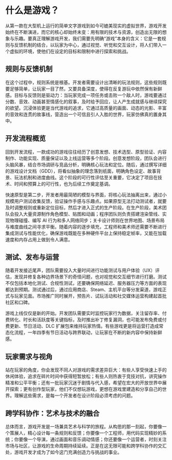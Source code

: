 # 什么是游戏？

从第一款在大型机上运行的简单文字游戏到如今可媲美现实的虚拟世界，游戏开发始终在不断演进，而它的核心却始终未变：用有限的技术与资源，创造出无限的想象与乐趣。要真正理解游戏开发，我们需要先明确“游戏”本身的含义：它是一套规则与反馈机制的结合，以玩家为中心，通过视觉、听觉和交互设计，将人们带入一个虚拟的环境，使他们在设定的目标和限制中进行探索和挑战。

## 规则与反馈机制

在这个过程中，规则系统是根基。开发者需要设计出清晰的玩法规则，这些规则既要足够简单，让玩家一目了然，又要具备深度，使得在反复游玩中依然保有新鲜感。目标与反馈则是驱动力：当玩家完成一项任务或击败一个敌人时，游戏要通过分数、音效、动画甚至情感化的叙事，及时给予回应，让人产生成就感与继续探究的欲望。沉浸体验更是当代游戏的追求，它通过高质量的画面、动态的光影、丰富的音效和连贯的故事线，营造出一个可信且引人入胜的世界，玩家仿佛真的置身其中。

## 开发流程概览

回到开发流程，一款成功的游戏往往经历了创意发想、技术选型、原型验证、内容制作、功能实现、质量保证以及上线运营等多个阶段。创意发想阶段，团队会进行头脑风暴，结合市场调研与竞品分析，明确核心玩法和定位。随后，通过撰写详细的游戏设计文档（GDD），将看似抽象的理念落到纸面，明确角色设定、故事背景、玩法机制和进度曲线。这个阶段的可行性评估至关重要，它决定了项目在技术、时间和预算上的可行性，也为后续工作奠定基调。

快速原型是第二步，开发者用最简陋的模型与界面，将核心玩法抽离出来，通过小规模用户测试收集反馈，验证操作手感与乐趣点。如果原型无法打动测试者，就要及时调整规则或重新定位目标，然后才进入正式的生产阶段。在生产阶段，美术团队会投入大量资源制作角色模型、贴图和动画；程序团队则负责搭建渲染管线、实现物理碰撞、编写 AI 行为和多人网络同步；关卡设计师则在世界地图、场景布局与难度曲线之间寻求平衡。随着内容的逐步填充，工程师和美术师还需要不断进行集成测试与性能优化，确保游戏既能在多种硬件平台上保持稳定帧率，又能在加载速度和内存占用上做到令人满意。

## 测试、发布与运营

随着开发接近尾声，团队需要投入大量时间进行功能测试与用户体验（UX）评估，发现并修复各种边界场景下的奇怪问题，也对视觉和交互细节进行打磨。测试不仅包括本地化测试、合规性测试，还要确保网络延迟、服务器压力等方面的表现都达到预期。测试通过后，通过应用商店、Steam、主机平台等分发渠道，游戏正式与玩家见面。市场推广同时展开，预告片、试玩活动和社交媒体运营构建起首批社区和口碑。

游戏上线仅仅是新的开始。开发团队需要实时监控玩家行为数据，关注留存率、付费转化、时长和活跃度等关键指标，及时推出补丁修复漏洞，也可能发布免费或付费更新、节日活动、DLC 扩展包来维持玩家热情。有些游戏更是将运营打造成常态化流程，一年四季有节日活动与跨界联动，让玩家在不断的新内容中保持新鲜感。

## 玩家需求与视角

站在玩家的角度，你会发现不同人对游戏的需求差异巨大：有些人享受快速上手的休闲体验，追求在碎片时间中获得短暂放松；有些人则热衷于竞技对抗，讲究操作精准和公平平衡；还有一批玩家沉迷于剧情与代入感，希望在宏大的开放世界中展开探索；更有创作型玩家，他们不仅想玩游戏，更想在游戏里建造和分享自己的世界。理解这些需求，是每一个开发者在设计阶段必须考虑的问题。

## 跨学科协作：艺术与技术的融合

总体而言，游戏开发是一场兼具艺术与科学的旅程。从构思的那一刻起，你要像一个策展人，精心设计每一条规则和反馈；你要像一个工程师，用代码实现精妙的系统；你要像一个导演，通过画面和音乐调动情感；你还要像一个运营者，时刻关注市场与社区，让游戏的生命周期持续延续。正是在这无限可能和跨学科协作的交汇处，游戏开发才成为了如今这门充满创造力与挑战的事业。